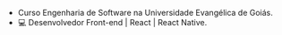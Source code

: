 - Curso Engenharia de Software na Universidade Evangélica de Goiás.
- :computer: Desenvolvedor Front-end | React | React Native.
